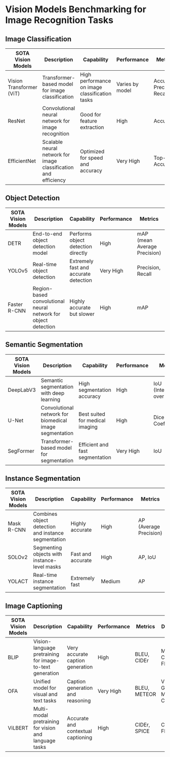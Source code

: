 # Vision Models Benchmarking for Image Recognition Tasks

## Image Classification

| SOTA Vision Models              | Description                                                    | Capability                     | Performance | Metrics           | Datasets                  |
|----------------------------------|----------------------------------------------------------------|---------------------------------|-------------|-------------------|---------------------------|
| Vision Transformer (ViT)         | Transformer-based model for image classification               | High performance on image classification tasks | Varies by model   | Accuracy, Precision, Recall | ImageNet, CIFAR-10, CIFAR-100 |
| ResNet                           | Convolutional neural network for image recognition              | Good for feature extraction    | High         | Accuracy          | ImageNet, MS COCO          |
| EfficientNet                     | Scalable neural network for image classification and efficiency | Optimized for speed and accuracy | Very High    | Top-1 Accuracy    | ImageNet, OpenImages       |

## Object Detection

| SOTA Vision Models              | Description                                                     | Capability                     | Performance | Metrics           | Datasets                  |
|----------------------------------|-----------------------------------------------------------------|---------------------------------|-------------|-------------------|---------------------------|
| DETR                             | End-to-end object detection model                               | Performs object detection directly | High         | mAP (mean Average Precision) | COCO, Pascal VOC          |
| YOLOv5                           | Real-time object detection                                      | Extremely fast and accurate detection | Very High    | Precision, Recall  | COCO, VOC                 |
| Faster R-CNN                     | Region-based convolutional neural network for object detection  | Highly accurate but slower      | High         | mAP               | COCO, Pascal VOC           |

## Semantic Segmentation

| SOTA Vision Models              | Description                                                    | Capability                     | Performance | Metrics           | Datasets                  |
|----------------------------------|----------------------------------------------------------------|---------------------------------|-------------|-------------------|---------------------------|
| DeepLabV3                        | Semantic segmentation with deep learning                       | High segmentation accuracy      | High         | IoU (Intersection over Union) | COCO, Cityscapes          |
| U-Net                            | Convolutional network for biomedical image segmentation         | Best suited for medical imaging | High         | Dice Coefficient  | Medical imaging datasets   |
| SegFormer                        | Transformer-based model for segmentation                       | Efficient and fast segmentation | Very High    | IoU               | ADE20K, Cityscapes         |

## Instance Segmentation

| SOTA Vision Models              | Description                                                    | Capability                     | Performance | Metrics           | Datasets                  |
|----------------------------------|----------------------------------------------------------------|---------------------------------|-------------|-------------------|---------------------------|
| Mask R-CNN                       | Combines object detection and instance segmentation            | Highly accurate                 | High         | AP (Average Precision) | COCO, LVIS               |
| SOLOv2                           | Segmenting objects with instance-level masks                   | Fast and accurate               | High         | AP, IoU            | COCO, Cityscapes          |
| YOLACT                           | Real-time instance segmentation                                | Extremely fast                  | Medium       | AP                | COCO, VOC                 |

## Image Captioning

| SOTA Vision Models              | Description                                                    | Capability                     | Performance | Metrics           | Datasets                  |
|----------------------------------|----------------------------------------------------------------|---------------------------------|-------------|-------------------|---------------------------|
| BLIP                             | Vision-language pretraining for image-to-text generation        | Very accurate caption generation | High         | BLEU, CIDEr        | MS COCO, Flicker8k         |
| OFA                              | Unified model for visual and text tasks                        | Caption generation and reasoning | Very High    | BLEU, METEOR       | Visual Genome, MS COCO     |
| ViLBERT                          | Multi-modal pretraining for vision and language tasks          | Accurate and contextual captioning | High         | CIDEr, SPICE       | COCO, Flickr30k            |
